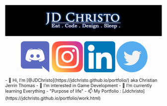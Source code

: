 <img align="centre" src="https://github.com/JDChristo/JDChristo/blob/main/img/2.jpg?raw=tru">
<p align="center">
<img width="100" height="100" src="https://github.com/JDChristo/JDChristo/blob/main/img/discord.png">
<img width="100" height="100" src="https://github.com/JDChristo/JDChristo/blob/main/img/instagram.png">
<img width="100" height="100" src="https://github.com/JDChristo/JDChristo/blob/main/img/linkedin.png">
<img width="100" height="100" src="https://github.com/JDChristo/JDChristo/blob/main/img/twitter.png">
</p>
- 👋 Hi, I’m [@JDChristo](https://jdchristo.github.io/portfolio/) aka Christian Jerrin Thomas
- 👀 I’m interested in Game Development
- 🌱 I’m currently learning Everything - "Purpose of life"
- 📫 My Portfolio : [Jdchristo](https://jdchristo.github.io/portfolio/work.html)
